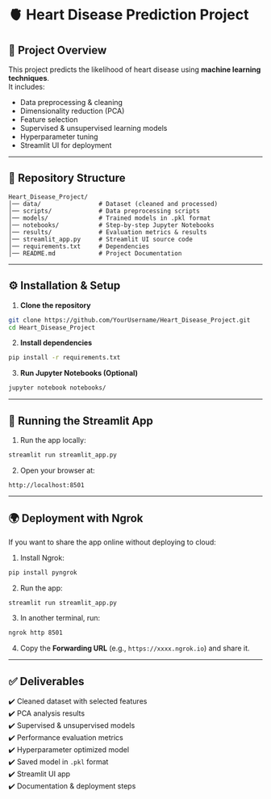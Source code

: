 # 🫀 Heart Disease Prediction Project  

## 📌 Project Overview  
This project predicts the likelihood of heart disease using **machine learning techniques**.  
It includes:  
- Data preprocessing & cleaning  
- Dimensionality reduction (PCA)  
- Feature selection  
- Supervised & unsupervised learning models  
- Hyperparameter tuning  
- Streamlit UI for deployment  

---

## 📂 Repository Structure  
```
Heart_Disease_Project/
│── data/                # Dataset (cleaned and processed)
│── scripts/             # Data preprocessing scripts
│── models/              # Trained models in .pkl format
│── notebooks/           # Step-by-step Jupyter Notebooks
│── results/             # Evaluation metrics & results
│── streamlit_app.py     # Streamlit UI source code
│── requirements.txt     # Dependencies
│── README.md            # Project Documentation
```

---

## ⚙️ Installation & Setup  

1. **Clone the repository**  
```bash
git clone https://github.com/YourUsername/Heart_Disease_Project.git
cd Heart_Disease_Project
```

2. **Install dependencies**  
```bash
pip install -r requirements.txt
```

3. **Run Jupyter Notebooks (Optional)**  
```bash
jupyter notebook notebooks/
```

---

## 🚀 Running the Streamlit App  

1. Run the app locally:  
```bash
streamlit run streamlit_app.py
```

2. Open your browser at:  
```
http://localhost:8501
```

---

## 🌍 Deployment with Ngrok  

If you want to share the app online without deploying to cloud:  

1. Install Ngrok:  
```bash
pip install pyngrok
```

2. Run the app:  
```bash
streamlit run streamlit_app.py
```

3. In another terminal, run:  
```bash
ngrok http 8501
```

4. Copy the **Forwarding URL** (e.g., `https://xxxx.ngrok.io`) and share it.  

---

## ✅ Deliverables  
✔️ Cleaned dataset with selected features  
✔️ PCA analysis results  
✔️ Supervised & unsupervised models  
✔️ Performance evaluation metrics  
✔️ Hyperparameter optimized model  
✔️ Saved model in `.pkl` format  
✔️ Streamlit UI app  
✔️ Documentation & deployment steps  
